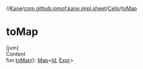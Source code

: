 //[Kane](../../index.md)/[com.github.jomof.kane.impl.sheet](../index.md)/[Cells](index.md)/[toMap](to-map.md)



# toMap  
[jvm]  
Content  
fun [toMap](to-map.md)(): [Map](https://kotlinlang.org/api/latest/jvm/stdlib/kotlin.collections/-map/index.html)<[Id](../../com.github.jomof.kane.impl/index.md#%5Bcom.github.jomof.kane.impl%2FId%2F%2F%2FPointingToDeclaration%2F%5D%2FClasslikes%2F-972194031), [Expr](../../com.github.jomof.kane/-expr/index.md)>  



